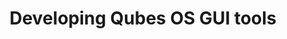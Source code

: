 ---
lang: en
layout: doc
permalink: /doc/developing-gui-applications/
redirect_to: https://doc.qubes-os.org/en/latest/developer/general/developing-gui-applications.html
ref: 333
title: Developing Qubes OS GUI tools
---
